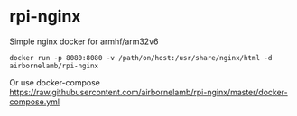 # rpi-nginx
Simple nginx docker for armhf/arm32v6

`docker run -p 8080:8080 -v /path/on/host:/usr/share/nginx/html -d airbornelamb/rpi-nginx`

Or use docker-compose https://raw.githubusercontent.com/airbornelamb/rpi-nginx/master/docker-compose.yml
